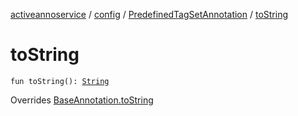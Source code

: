 [activeannoservice](../../index.md) / [config](../index.md) / [PredefinedTagSetAnnotation](index.md) / [toString](./to-string.md)

# toString

`fun toString(): `[`String`](https://kotlinlang.org/api/latest/jvm/stdlib/kotlin/-string/index.html)

Overrides [BaseAnnotation.toString](../-base-annotation/to-string.md)

